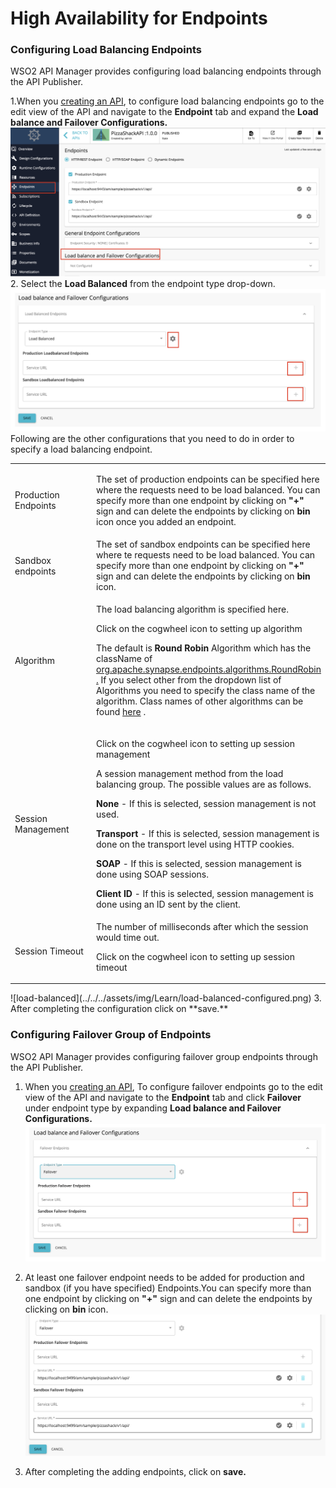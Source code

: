 # High Availability for Endpoints

### Configuring Load Balancing Endpoints

WSO2 API Manager provides configuring load balancing endpoints through the API Publisher.

1.When you [creating an API](../CreateAPI/create-a-rest-api.md), to configure load balancing endpoints go to the edit view of the API and navigate to the **Endpoint** tab and  expand the **Load balance and Failover Configurations.**
![load-balance-and-fail-over](../../../assets/img/Learn/load-balance-and-fail-over.png)
2. Select the **Load Balanced** from the endpoint type drop-down.
![load-balanced](../../../assets/img/Learn/load-balanced-configurations.png)
Following are the other configurations that you need to do in order to specify a load balancing endpoint.
<table>
<colgroup>
<col width="30%" />
<col width="70%" />
</colgroup>
<tbody>
<tr class="odd">
<td>Production Endpoints</td>
<td><div class="content-wrapper">
<p>The set of production endpoints can be specified here where the requests need to be load balanced. You can specify more than one endpoint by clicking on <strong>&quot;+&quot;</strong> sign and can delete the endpoints by clicking on <strong>bin</strong> icon once you added an endpoint.</p>
</div></td>
</tr>
<tr class="even">
<td>Sandbox endpoints</td>
<td>The set of sandbox endpoints can be specified here where te requests need to be load balanced. You can specify more than one endpoint by clicking on <strong>&quot;+&quot;</strong> sign and can delete the endpoints by clicking on <strong>bin</strong> icon.</td>
</tr>
<tr class="odd">
<td>Algorithm</td>
<td><div class="content-wrapper">
<p>The load balancing algorithm is specified here.</p>
<p>Click on the cogwheel icon to setting up algorithm</p>
<p>The default is <strong>Round Robin</strong> Algorithm which has the className of <a href="https://synapse.apache.org/apidocs/org/apache/synapse/endpoints/algorithms/RoundRobin.html">org.apache.synapse.endpoints.algorithms.RoundRobin</a> <a href="https://synapse.apache.org/apidocs/org/apache/synapse/endpoints/algorithms/RoundRobin.html">.</a> If you select other from the dropdown list of Algorithms you need to specify the class name of the algorithm. Class names of other algorithms can be found <a href="https://synapse.apache.org/apidocs/org/apache/synapse/endpoints/algorithms/package-summary.html">here</a> .</p>
<p></p>
</div></td>
</tr>
<tr class="even">
<td>Session Management</td>
<td>
<p>Click on the cogwheel icon to setting up session management</p>
<p>A session management method from the load balancing group. The possible values are as follows.</p>
<p><strong>None</strong> - If this is selected, session management is not used.</p>
<p><strong>Transport</strong> - If this is selected, session management is done on the transport level using HTTP cookies.</p>
<p><strong>SOAP</strong> - If this is selected, session management is done using SOAP sessions.</p>
<p><strong>Client ID</strong> - If this is selected, session management is done using an ID sent by the client.</p>
</td>
</tr>
<tr class="odd">
<td>Session Timeout</td>
<td>The number of milliseconds after which the session would time out.
<p>Click on the cogwheel icon to setting up session timeout</p></td>
</tr>
</tbody>
</table>
![load-balanced](../../../assets/img/Learn/load-balanced-configured.png)
3. After completing the configuration click on **save.**

### Configuring Failover Group of Endpoints
WSO2 API Manager provides configuring failover group endpoints through the API Publisher.

1. When you [creating an API](../CreateAPI/create-a-rest-api.md), To configure failover endpoints go to the edit view of the API and navigate to the **Endpoint** tab and click **Failover** under endpoint type by expanding **Load balance and Failover Configurations.**
![failover](../../../assets/img/Learn/failover.png)

2. At least one failover endpoint needs to be added for production and sandbox (if you have specified) Endpoints.You can specify more than one endpoint by clicking on **"+"** sign and can delete the endpoints by clicking on **bin** icon.
![failover](../../../assets/img/Learn/failover-configured.png)

3. After completing the adding endpoints, click on **save.**
